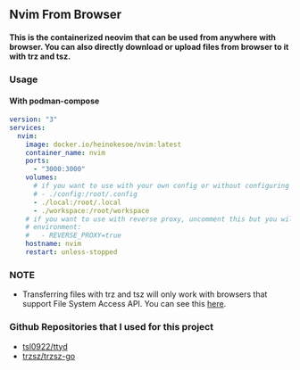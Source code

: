 ## Nvim From Browser

#### This is the containerized neovim that can be used from anywhere with browser. You can also directly download or upload files from browser to it with trz and tsz.

### Usage

#### With podman-compose

```yaml
version: "3"
services:
  nvim:
    image: docker.io/heinokesoe/nvim:latest
    container_name: nvim
    ports:
      - "3000:3000"
    volumes:
      # if you want to use with your own config or without configuring neovim, uncomment this
      # - ./config:/root/.config
      - ./local:/root/.local
      - ./workspace:/root/workspace
    # if you want to use with reverse proxy, uncomment this but you will have to use with ssl to work trz and tsz for transferring files
    # environment:
    #   - REVERSE_PROXY=true
    hostname: nvim
    restart: unless-stopped
```

### NOTE
- Transferring files with trz and tsz will only work with browsers that support File System Access API. You can see this [here](https://developer.mozilla.org/en-US/docs/Web/API/File_System_Access_API#browser_compatibility).

### Github Repositories that I used for this project
- [tsl0922/ttyd](https://github.com/tsl0922/ttyd)
- [trzsz/trzsz-go](https://github.com/trzsz/trzsz-go)
